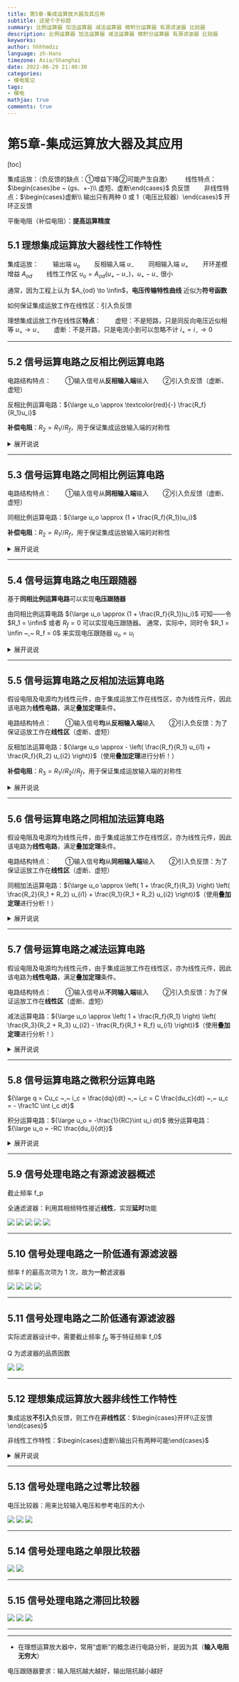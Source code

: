 ```yaml
---
title: 第5章-集成运算放大器及其应用
subtitle: 这是个子标题
summary: 比例运算器 加法运算器 减法运算器 微积分运算器 有源滤波器 比较器
description: 比例运算器 加法运算器 减法运算器 微积分运算器 有源滤波器 比较器
keyworks: 
author: hhhhmdzz
language: zh-Hans
timezone: Asia/Shanghai
date: 2022-06-29 21:40:30
categories: 
- 模电笔记
tags: 
- 模电
mathjax: true
comments: true
---
```


# 第5章-集成运算放大器及其应用

[toc]

集成运放：（负反馈的缺点：①增益下降②可能产生自激）
　　线性特点：$\begin{cases}be ~ (gs、+-)\\ 虚短、虚断\end{cases}$ 负反馈
　　非线性特点：$\begin{cases}虚断\\ 输出只有两种 0 或 1（电压比较器）\end{cases}$ 开环正反馈

平衡电阻（补偿电阻）：**提高运算精度**

## 5.1 理想集成运算放大器线性工作特性

集成运放：
　　输出端 $u_o$
　　反相输入端 $u_-$
　　同相输入端 $u_+$
　　开环差模增益 $A_{od}$
　　线性工作区 $u_o = A_{od}(u_+ - u_-)$，$u_+ - u_-$ 很小

通常，因为工程上认为 $A_{od} \to \infin$，**电压传输特性曲线** 近似为**符号函数**

如何保证集成运放工作在线性区：引入负反馈

理想集成运放工作在线性区**特点**：
　　虚短：不是短路，只是同反向电压近似相等 $u_+ \to u_-$
　　虚断：不是开路，只是电流小到可以忽略不计 $i_+ = i_- \to 0$

---

## 5.2 信号运算电路之反相比例运算电路

电路结构特点：
　　①输入信号从**反相输入端**输入
　　②引入负反馈（虚断、虚短）

反相比例运算电路：${\large u_o \approx \textcolor{red}{-} \frac{R_f}{R_1}u_i}$

**补偿电阻**：$R_2 = R_1 // R_f$，用于保证集成运放输入端的对称性

<details><summary>展开说说</summary>


电路：

<img src="./5.2 信号运算电路之反相比例运算电路.png">

<img src="./5.2 信号运算电路之反相比例运算电路1.jpg">

<img src="./5.2 信号运算电路之反相比例运算电路2.jpg">

</details>

---

## 5.3 信号运算电路之同相比例运算电路

电路结构特点：
　　①输入信号从**同相输入端**输入
　　②引入负反馈（虚断、虚短）

同相比例运算电路：${\large u_o \approx (1 + \frac{R_f}{R_1})u_i}$

**补偿电阻**：$R_2 = R_1 // R_f$，用于保证集成运放输入端的对称性

<details><summary>展开说说</summary>


电路：

<img src="./5.3 信号运算电路之同相比例运算电路.png">

<img src="./5.3 信号运算电路之同相比例运算电路1.jpg">

<img src="./5.3 信号运算电路之同相比例运算电路2.jpg">

</details>

---

## 5.4 信号运算电路之电压跟随器

基于**同相比例运算电路**可以实现**电压跟随器**

由同相比例运算电路 ${\large u_o \approx (1 + \frac{R_f}{R_1})u_i}$ 可知——令 $R_1 = \infin$ 或者 $R_f = 0$ 可以实现电压跟随器。
通常，实际中，同时令 $R_1 = \infin ~,~ R_f = 0$ 来实现电压跟随器 $u_o = u_i$

<details><summary>展开说说</summary>


<img src="./5.4 信号运算电路之电压跟随器1.jpg">

<img src="./5.4 信号运算电路之电压跟随器2.jpg">

</details>

---

## 5.5 信号运算电路之反相加法运算电路

假设电阻及电源均为线性元件，由于集成运放工作在线性区，亦为线性元件，因此该电路为**线性电路**，满足**叠加定理**条件。

电路结构特点：
　　①输入信号**均**从**反相输入端**输入
　　②引入负反馈：为了保证运放工作在**线性区**（虚断、虚短）

反相加法运算电路：${\large u_o \approx - \left( \frac{R_f}{R_1} u_{i1} + \frac{R_f}{R_2} u_{i2} \right)}$（使用**叠加定理**进行分析！）

**补偿电阻**：$R_3 = R_1 // R_2 //R_f$，用于保证集成运放输入端的对称性

<details><summary>展开说说</summary>


电路：

<img src="./5.5 信号运算电路之反相加法运算电路.png">

<img src="./5.5 信号运算电路之反相加法运算电路1.jpg">

<img src="./5.5 信号运算电路之反相加法运算电路2.jpg">

<img src="./5.5 信号运算电路之反相加法运算电路3.jpg">

</details>

---

## 5.6 信号运算电路之同相加法运算电路

假设电阻及电源均为线性元件，由于集成运放工作在线性区，亦为线性元件，因此该电路为**线性电路**，满足**叠加定理**条件。

电路结构特点：
　　①输入信号**均**从**同相输入端**输入
　　②引入负反馈：为了保证运放工作在**线性区**（虚断、虚短）

同相加法运算电路：${\large u_o \approx \left( 1 + \frac{R_f}{R_3} \right) \left( \frac{R_2}{R_1 + R_2} u_{i1} + \frac{R_1}{R_1 + R_2} u_{i2} \right)}$（使用**叠加定理**进行分析！）

<details><summary>展开说说</summary>


电路：

<img src="./5.6 信号运算电路之同相加法运算电路.png">

<img src="./5.6 信号运算电路之同相加法运算电路1.jpg">

<img src="./5.6 信号运算电路之同相加法运算电路2.jpg">

<img src="./5.6 信号运算电路之同相加法运算电路3.jpg">

</details>

---

## 5.7 信号运算电路之减法运算电路

假设电阻及电源均为线性元件，由于集成运放工作在线性区，亦为线性元件，因此该电路为**线性电路**，满足**叠加定理**条件。

电路结构特点：
　　①输入信号从**不同输入端**输入
　　②引入负反馈：为了保证运放工作在**线性区**（虚断、虚短）

减法运算电路：${\large u_o \approx \left( 1 + \frac{R_f}{R_1} \right) \left( \frac{R_3}{R_2 + R_3} u_{i2} - \frac{R_f}{R_1 + R_f} u_{i1} \right)}$（使用**叠加定理**进行分析！）

<details><summary>展开说说</summary>


电路：

<img src="./5.7 信号运算电路之减法运算电路.png">

<img src="./5.7 信号运算电路之减法运算电路1.jpg">

<img src="./5.7 信号运算电路之减法运算电路2.jpg">

<img src="./5.7 信号运算电路之减法运算电路3.jpg">

</details>

---

## 5.8 信号运算电路之微积分运算电路

${\large q = Cu_c ~,~ i_c = \frac{dq}{dt} ~,~ i_c = C \frac{du_c}{dt} ~,~ u_c = - \frac1C \int i_c dt}$

积分运算电路：${\large u_o = -\frac{1}{RC}\int u_i dt}$
微分运算电路：${\large u_o = -RC \frac{du_i}{dt}}$

<details><summary>展开说说</summary>


<img src="./5.8 信号运算电路之微积分运算电路1.jpg">

<font color='red' size=5>注：电容、电阻互换即可！（这里 PPT 做了动画，所以没有显示）</font>

<img src="./5.8 信号运算电路之微积分运算电路2.jpg">

</details>

---

## 5.9 信号处理电路之有源滤波器概述

截止频率 f_p

全通滤波器：利用其相频特性接近**线性**，实现**延时**功能

<img src="./5.9 信号处理电路之有源滤波器概述1.jpg">

<img src="./5.9 信号处理电路之有源滤波器概述2.jpg">

<img src="./5.9 信号处理电路之有源滤波器概述3.jpg">

<img src="./5.9 信号处理电路之有源滤波器概述4.jpg">

<img src="./5.9 信号处理电路之有源滤波器概述5.jpg">

---

## 5.10 信号处理电路之一阶低通有源滤波器

频率 f 的最高次项为 1 次，故为**一阶**滤波器

<img src="./5.10 信号处理电路之一阶低通有源滤波器1.jpg">

<img src="./5.10 信号处理电路之一阶低通有源滤波器2.jpg">

<img src="./5.10 信号处理电路之一阶低通有源滤波器3.jpg">

<img src="./5.10 信号处理电路之一阶低通有源滤波器4.jpg">

---

## 5.11 信号处理电路之二阶低通有源滤波器

实际滤波器设计中，需要截止频率 $f_p$ 等于特征频率 f_0$

Q 为滤波器的品质因数

<img src="./5.11 信号处理电路之二阶低通有源滤波器1.jpg">

<img src="./5.11 信号处理电路之二阶低通有源滤波器2.jpg">

---

## 5.12 理想集成运算放大器非线性工作特性

集成运放**不引入**负反馈，则工作在**非线性区**：$\begin{cases}开环\\正反馈\end{cases}$

非线性工作特性：$\begin{cases}虚断\\输出只有两种可能\end{cases}$

<details><summary>展开说说</summary>


<img src="./5.12 理想集成运算放大器非线性工作特性1.jpg">

<img src="./5.12 理想集成运算放大器非线性工作特性2.jpg">

<img src="./5.12 理想集成运算放大器非线性工作特性3.jpg">

<img src="./5.12 理想集成运算放大器非线性工作特性4.jpg">

<img src="./5.12 理想集成运算放大器非线性工作特性5.jpg">

</details>

---

## 5.13 信号处理电路之过零比较器

电压比较器：用来比较输入电压和参考电压的大小

<img src="./5.13 信号处理电路之过零比较器1.jpg">

<img src="./5.13 信号处理电路之过零比较器2.jpg">

<img src="./5.13 信号处理电路之过零比较器3.jpg">

---

## 5.14 信号处理电路之单限比较器

<img src="./5.14 信号处理电路之单限比较器1.jpg">

<img src="./5.14 信号处理电路之单限比较器2.jpg">

---

## 5.15 信号处理电路之滞回比较器

<img src="./5.15 信号处理电路之滞回比较器1.jpg">

<img src="./5.15 信号处理电路之滞回比较器2.jpg">

<img src="./5.15 信号处理电路之滞回比较器3.jpg">

---

---

- 在理想运算放大器中，常用“虚断”的概念进行电路分析，是因为其（**输入电阻无穷大**）

电压跟随器要求：输入阻抗越大越好，输出阻抗越小越好
